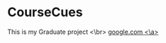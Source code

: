 # CourseCues
<!DOCTYPE html>
<html lang="en-US">

<body>
This is my Graduate project <\br>
<a href="http://google.com"> google.com <\a>


</body>
</html>

